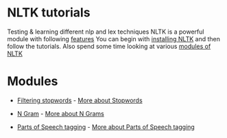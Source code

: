 # NLTK tutorials

Testing & learning different nlp and lex techniques
NLTK is a powerful module with following [features](https://www.nltk.org/#some-simple-things-you-can-do-with-nltk)
You can begin with [installing NLTK](https://pythonprogramming.net/installing-nltk-nlp-python/) and then follow the tutorials.
Also spend some time looking at various [modules of NLTK](https://www.nltk.org/py-modindex.html)
# Modules

- [Filtering stopwords](https://github.com/ZNClub-PA-ML-AI/NLTK-tutorials/blob/master/nltk/stopwords.py) - [More about Stopwords](https://kb.yoast.com/kb/list-stop-words/)
   
- [N Gram](https://github.com/ZNClub-PA-ML-AI/NLTK-tutorials/blob/master/nltk/ngram.py) - [More about N Grams](https://sookocheff.com/post/nlp/n-gram-modeling/)
- [Parts of Speech tagging](https://github.com/ZNClub-PA-ML-AI/NLTK-tutorials/blob/master/nltk/POS_tagging.py) - [More about Parts of Speech tagging](https://medium.freecodecamp.org/an-introduction-to-part-of-speech-tagging-and-the-hidden-markov-model-953d45338f24)

